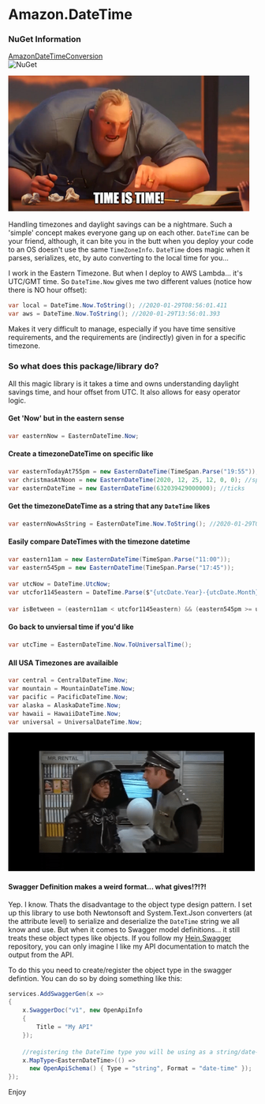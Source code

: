 # Amazon.DateTime

### NuGet Information
[AmazonDateTimeConversion](https://www.nuget.org/packages/AmazonDateTimeConversion/)   
![NuGet](https://img.shields.io/nuget/v/AmazonDateTimeConversion.svg?style=flat-square&label=nuget)

![](/.gifs/time_is_time.PNG)

Handling timezones and daylight savings can be a nightmare.  Such a 'simple' concept makes everyone gang up on each other.  `DateTime` can be your friend, although, it can bite you in the butt when you deploy your code to an OS doesn't use the same `TimeZoneInfo`.  `DateTime` does magic when it parses, serializes, etc, by auto converting to the local time for you...  

I work in the Eastern Timezone.  But when I deploy to AWS Lambda... it's UTC/GMT time.  So `DateTime.Now` gives me two different values (notice how there is NO hour offset):
```csharp
var local = DateTime.Now.ToString(); //2020-01-29T08:56:01.411
var aws = DateTime.Now.ToString(); //2020-01-29T13:56:01.393
```
Makes it very difficult to manage, especially if you have time sensitive requirements, and the requirements are (indirectly) given in for a specific timezone.

### So what does this package/library do?
All this magic library is it takes a time and owns understanding daylight savings time, and hour offset from UTC.  It also allows for easy operator logic.
#### Get 'Now' but in the eastern sense
```csharp
var easternNow = EasternDateTime.Now;
```
#### Create a timezoneDateTime on specific like 
```csharp
var easternTodayAt755pm = new EasternDateTime(TimeSpan.Parse("19:55")); //timespan for today @ this hour
var christmasAtNoon = new EasternDateTime(2020, 12, 25, 12, 0, 0); //specific day at this time in ET
var easternDateTime = new EasternDateTime(632039429000000); //ticks
```
#### Get the timezoneDateTime as a string that any `DateTime` likes
```csharp
var easternNowAsString = EasternDateTime.Now.ToString(); //2020-01-29T08:56:01.411-05:00
```
#### Easily compare DateTimes with the timezone datetime
```csharp
var eastern11am = new EasternDateTime(TimeSpan.Parse("11:00"));
var eastern545pm = new EasternDateTime(TimeSpan.Parse("17:45"));

var utcNow = DateTime.UtcNow;
var utcfor1145eastern = DateTime.Parse($"{utcDate.Year}-{utcDate.Month}-{utcDate.Day}T16:45:00.000+00:00");

var isBetween = (eastern11am < utcfor1145eastern) && (eastern545pm >= utcfor1145eastern); //true
```
#### Go back to unviersal time if you'd like
```csharp
var utcTime = EasternDateTime.Now.ToUniversalTime(); 
```
#### All USA Timezones are availaible
```csharp
var central = CentralDateTime.Now;
var mountain = MountainDateTime.Now;
var pacific = PacificDateTime.Now;
var alaska = AlaskaDateTime.Now;
var hawaii = HawaiiDateTime.Now;
var universal = UniversalDateTime.Now;
```

![](/.gifs/when_will_then_be_now.gif)  

#### Swagger Definition makes a weird format... what gives!?!?!
Yep. I know. Thats the disadvantage to the object type design pattern.  I set up this library to use both Newtonsoft and System.Text.Json converters (at the attribute level) to serialize and deserialize the `DateTime` string we all know and use.  But when it comes to Swagger model definitions... it still treats these object types like objects.  If you follow my [Hein.Swagger](https://github.com/brandonhein/Hein.Swagger) repository, you can only imagine I like my API documentation to match the output from the API.

To do this you need to create/register the object type in the swagger defintion.  You can do so by doing something like this:
```csharp
services.AddSwaggerGen(x =>
{
    x.SwaggerDoc("v1", new OpenApiInfo
    {
        Title = "My API"
    });

    //registering the DateTime type you will be using as a string/date-time
    x.MapType<EasternDateTime>(() => 
      new OpenApiSchema() { Type = "string", Format = "date-time" });
});
```

Enjoy
